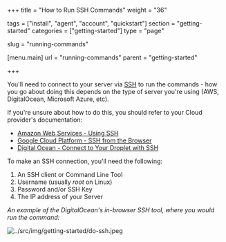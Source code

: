 +++
title = "How to Run SSH Commands"
weight = "36"

tags = ["install", "agent", "account", "quickstart"]
section = "getting-started"
categories = ["getting-started"]
type = "page"

slug = "running-commands"

[menu.main]
    url = "running-commands"
    parent = "getting-started"

+++

You'll need to connect to your server via [SSH](https://en.wikipedia.org/wiki/Secure_Shell) to run the commands - how you go about doing this depends on the type of server you're using (AWS, DigitalOcean, Microsoft Azure, etc).

If you're unsure about how to do this, you should refer to your Cloud provider's documentation:

* [Amazon Web Services - Using SSH](http://docs.aws.amazon.com/AWSEC2/latest/UserGuide/AccessingInstancesLinux.html)  
* [Google Cloud Platform - SSH from the Browser](https://cloud.google.com/compute/docs/ssh-in-browser)  
* [Digital Ocean - Connect to Your Droplet with SSH](https://www.digitalocean.com/community/tutorials/how-to-connect-to-your-droplet-with-ssh)

To make an SSH connection, you'll need the following:

1.  An SSH client or Command Line Tool
2.  Username (usually _root_ on Linux)
3.  Password and/or SSH Key
4.  The IP address of your Server

_An example of the DigitalOcean's in-browser SSH tool, where you would run the command:_

![../src/img/getting-started/do-ssh.jpeg](../src/img/getting-started/do-ssh.jpeg)
